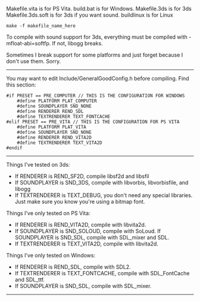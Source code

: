 Makefile.vita is for PS Vita.
build.bat is for Windows.
Makefile.3ds is for 3ds
Makefile.3ds.soft is for 3ds if you want sound.
buildlinux is for Linux

`make -f makefile_name_here`

To compile with sound support for 3ds, everything must be compiled with -mfloat-abi=softfp. If not, libogg breaks.

Sometimes I break support for some platforms and just forget because I don't use them. Sorry.

---

You may want to edit Include/GeneralGoodConfig.h before compiling.
Find this section:
```
#if PRESET == PRE_COMPUTER // THIS IS THE CONFIGURATION FOR WINDOWS
	#define PLATFORM PLAT_COMPUTER
	#define SOUNDPLAYER SND_NONE
	#define RENDERER REND_SDL
	#define TEXTRENDERER TEXT_FONTCACHE
#elif PRESET == PRE_VITA // THIS IS THE CONFIGURATION FOR PS VITA
	#define PLATFORM PLAT_VITA
	#define SOUNDPLAYER SND_NONE
	#define RENDERER REND_VITA2D
	#define TEXTRENDERER TEXT_VITA2D
#endif
```

---

Things I've tested on 3ds:

* If RENDERER is REND_SF2D, compile libsf2d and libsfil
* If SOUNDPLAYER is SND_3DS, compile with libvorbis, libvorbisfile, and libogg
* If TEXTRENDERER is TEXT_DEBUG, you don't need any special libraries. Just make sure you know you're using a bitmap font.

Things I've only tested on PS Vita:

* If RENDERER is REND_VITA2D, compile with libvita2d.
* If SOUNDPLAYER is SND_SOLOUD, compile with SoLoud. If SOUNDPLAYER is SND_SDL, compile with SDL_mixer and SDL.
* If TEXTRENDERER is TEXT_VITA2D, compile with libvita2d.

Things I've only tested on Windows:

* If RENDERER is REND_SDL, compile with SDL2.
* If TEXTRENDERER is TEXT_FONTCACHE, compile with SDL_FontCache and SDL_ttf.
* If SOUNDPLAYER is SND_SDL, compile with SDL_mixer.

---